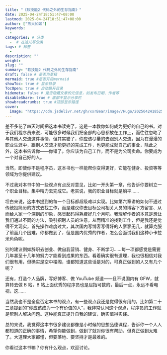 ```yaml
---
title: "《软技能2 代码之外的生存指南》"
date: 2025-04-24T18:51:47+08:00
lastmod: 2025-04-24T18:51:47+08:00
author: ["熊大如如"]
keywords:
  -
categories: # 分类
  -  # 在这儿写分类
tags: # 标签
  -
description: ""
weight:
slug: ""
summary: "软技能2 代码之外的生存指南"
draft: false # 是否为草稿
mermaid: true #是否开启mermaid
showToc: true # 显示目录
TocOpen: true # 自动展开目录
hidemeta: false # 是否隐藏文章的元信息，如发布日期、作者等
disableShare: true # 底部不显示分享栏
showbreadcrumbs: true #顶部显示路径
cover:
  image: "https://cdn.jsdelivr.net/gh/xxrBear/image//Hugo/202504241852500.jpg" # 文章的图片
---
```


差不多花了四天时间把这本书读完了。这是一本教你如何成为更好的自己的书。对于我们程序员来说，可能很多时候我们把全部的心思都放在工作上，而往往忽略了与其他人交流这件事情，但其实错了，你应该尽量的去跟别人交流，因为在漫漫的职业生涯中，跟别人交流才能更好的完成工作，也更能成就自己的事业，除此之外，这本书告诉你——你错了。你应该为自己工作，而不是为公司卖命。你要成为一个对自己好的人。

当然，即使你不是程序员，这本书也一样能帮你变得更好，它能在健身、投资等等领域为你提供建议。

不过我对本书中的一些观点有点反对意见，比如一开头第一章，他告诉你要树立一个职业目标。集中精力去完成它。老实说，我的职业目标就是躺平......

坦白来说，这本书提到的每一个目标都超级难以实现。比如第六章讲的如何不通过传统投简历的方式去找工作，而是建议你去目标公司相关人员的博客下方留言、从而给人家一个深刻的印象，感觉起码得耗费好几个月吧。我理解作者的本意是想让我们通过不同的方法，吸引招聘人员的注意，从而精准的找到工作，但是我还是觉得不太现实，首先操作难度过大，其次国内写博客写得好的人寥寥无几，就算克服了前面几个困难，你都做到了，但是国内优秀的作者，怎么会面试我们这种小卡拉米角色呢。

别的建议例如辞职去创业、做自我营销、健身、不断学习……每一项都感觉是需要几年甚至十几年的努力才能看到成果的东西。看着确实很有道理，我也很相信对我们很有用，但确实是空中楼阁，谁都知道这些话是对的，可真正做到的人又有几个呢？

还有，打造个人品牌，写好博客、做 YouTube 频道——且不说国内有 GFW，就算转去做 B 站，B 站上面优秀的程序员也是屈指可数的，最后一点，永远不看电视，这......

当然我也不是全盘否定本书的观点，有一些观点我还是觉得很有用的，比如第二十三章提到的“你应该成为一个有价值的人”，我非常认同这个观点，程序员的工作就是帮别人解决问题。这种能真正提升自我的建议，确实值得实践。

总的来说，我觉得这本书很多建议都像是小时候的思想品德课程，告诉你一个人人都知道的正确的事情，希望你能做到，做到了就对你很有帮助，但真正做到太难了。大道理大家都懂，但要落地、要坚持才是最难的。

你看过这本书嘛？你有什么观点，欢迎讨论。
